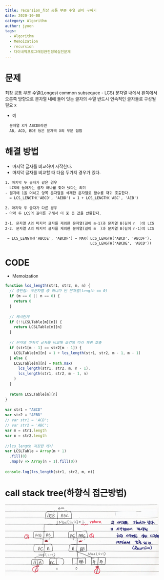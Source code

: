 ```yaml
---
title: recursion_최장 공통 부분 수열 길이 구하기
date: 2020-10-08
category: Algorithm
author: jyoon
tags:
  - Algorithm
  - Memoization
  - recursion
  - 다이내믹프로그래밍완전정복실전문제
---
```


# 문제

최장 공통 부분 수열(Longest common subsequce - LCS)
문자열 내에서 왼쪽에서 오른쪽 방향으로 문자열 내에 들어 잇는 글자의 수열
반드시 연속적인 글자들로 구성될 필요 x

- 예

```
  문자열 X가 ABCDE라면
  AB, ACD, BDE 등은 문자역 X의 부분 집합
```

# 해결 방법

- 마지막 글자를 비교하며 시작한다.
- 마지막 글자를 비교할 때 다음 두가지 경우가 있다.

```
1. 마지막 두 글자가 같은 경우
- LCS에 들어가는 글자 하나를 찾아 냈다는 의미
- 결과에 1을 더하고 양쪽 문자열을 삭제한 문자열로 함수를 재귀 호출한다.
  = LCS_LENGTH('ABCD', 'AEBD') = 1 + LCS_LENGTH('ABC', 'AEB')

2. 마지막 두 글자가 다른 경우
- 아래 두 LCS의 길이를 구해서 이 중 큰 값을 반환한다.

2-1. 문자열 A의 마지막 글자를 제외한 문자열(길이 m-1)과 문자열 B(길이 n  )의 LCS
2-2. 문자열 A의 마지막 글자를 제외한 문자열(길이 m  )과 문자열 B(길이 n-1)의 LCS

 = LCS_LENGTH('ABCDE', 'ABCDF') = MAX( LCS_LENGTH('ABCD', 'ABCDF'),
                                       LCS_LENGTH('ABCDE', 'ABCD'))

```

# CODE

- Memoization

```js
function lcs_length(str1, str2, m, n) {
  // 종단점: 두문자열 중 하나가 빈 문자열(length == 0)
  if (m == 0 || n == 0) {
    return 0
  }

  // 캐시단계
  if (!!LCSLTable[m][n]) {
    return LCSLTable[m][n]
  }

  // 문자열 마지막 글자를 비교해 조건에 따라 재귀 호출
  if (str1[m - 1] == str2[m - 1]) {
    LCSLTable[m][n] = 1 + lcs_length(str1, str2, m - 1, m - 1)
  } else {
    LCSLTable[m][n] = Math.max(
      lcs_length(str1, str2, m, n - 1),
      lcs_length(str1, str2, m - 1, n)
    )
  }

  return LCSLTable[m][n]
}

var str1 = "ABCD"
var str2 = "AEBD"
// var str1 = 'ACB';
// var str2 = 'ABC';
var m = str1.length
var n = str2.length

//lcs_length 저장한 캐시
var LCSLTable = Array(m + 1)
  .fill(0)
  .map(v => Array(n + 1).fill(0))

console.log(lcs_length(str1, str2, m, n))
```

# call stack tree(하향식 접근방법)

![](./img/05_최장공통부분수열길이구하기_recursion.png)
